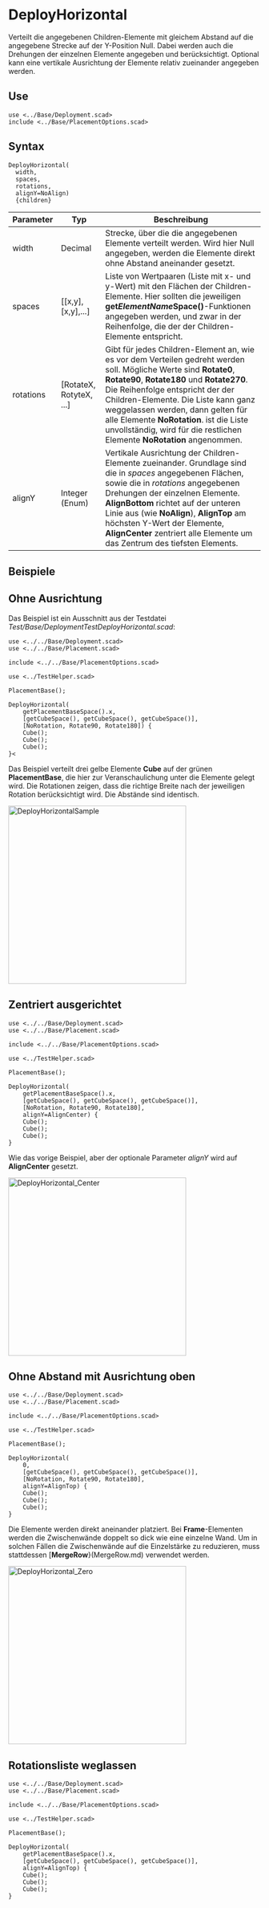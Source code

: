 # DeployHorizontal
Verteilt die angegebenen Children-Elemente mit gleichem Abstand auf die angegebene Strecke auf der Y-Position Null. Dabei werden auch die Drehungen der einzelnen Elemente angegeben und berücksichtigt. Optional kann eine vertikale Ausrichtung der Elemente relativ zueinander angegeben werden.

## Use
```
use <../Base/Deployment.scad>
include <../Base/PlacementOptions.scad>
```

## Syntax
```
DeployHorizontal(
  width, 
  spaces, 
  rotations,
  alignY=NoAlign)
  {children}
```

| Parameter | Typ | Beschreibung |
| ------ | ------ | ------ |
| width | Decimal | Strecke, über die die angegebenen Elemente verteilt werden. Wird hier Null angegeben, werden die Elemente direkt ohne Abstand aneinander gesetzt. |
| spaces| \[\[x,y],\[x,y],...] | Liste von Wertpaaren (Liste mit x- und y-Wert) mit den Flächen der Children-Elemente. Hier sollten die jeweiligen __get*ElementName*Space()__-Funktionen angegeben werden, und zwar in der Reihenfolge, die der der Children-Elemente entspricht. |
| rotations | \[RotateX, RotyteX, ...] | Gibt für jedes Children-Element an, wie es vor dem Verteilen gedreht werden soll. Mögliche Werte sind __Rotate0__, __Rotate90__, __Rotate180__ und __Rotate270__. Die Reihenfolge entspricht der der Children-Elemente. Die Liste kann ganz weggelassen werden, dann gelten für alle Elemente __NoRotation__. ist die Liste unvollständig, wird für die restlichen Elemente __NoRotation__ angenommen. |
| alignY | Integer (Enum) | Vertikale Ausrichtung der Children-Elemente zueinander. Grundlage sind die in *spaces* angegebenen Flächen, sowie die in *rotations* angegebenen Drehungen der einzelnen Elemente. __AlignBottom__ richtet auf der unteren Linie aus (wie __NoAlign__), __AlignTop__ am höchsten Y-Wert der Elemente, __AlignCenter__ zentriert alle Elemente um das Zentrum des tiefsten Elements. |

## Beispiele

## Ohne Ausrichtung
Das Beispiel ist ein Ausschnitt aus der Testdatei *Test/Base/DeploymentTestDeployHorizontal.scad*:

```
use <../../Base/Deployment.scad>
use <../../Base/Placement.scad>

include <../../Base/PlacementOptions.scad>

use <../TestHelper.scad>

PlacementBase();

DeployHorizontal(
    getPlacementBaseSpace().x, 
    [getCubeSpace(), getCubeSpace(), getCubeSpace()],
    [NoRotation, Rotate90, Rotate180]) {
    Cube();
    Cube();
    Cube();
}<
```

Das Beispiel verteilt drei gelbe Elemente __Cube__ auf der grünen __PlacementBase__, die hier zur Veranschaulichung unter die Elemente gelegt wird. Die Rotationen zeigen, dass die richtige Breite nach der jeweiligen Rotation berücksichtigt wird. Die Abstände sind identisch.

<img width="355" alt="DeployHorizontalSample" src="https://user-images.githubusercontent.com/48654609/168444058-dd0ef1e6-d41f-4f6c-bf0b-4c4fa788a45e.png">

## Zentriert ausgerichtet

```
use <../../Base/Deployment.scad>
use <../../Base/Placement.scad>

include <../../Base/PlacementOptions.scad>

use <../TestHelper.scad>

PlacementBase();

DeployHorizontal(
    getPlacementBaseSpace().x, 
    [getCubeSpace(), getCubeSpace(), getCubeSpace()],
    [NoRotation, Rotate90, Rotate180],
    alignY=AlignCenter) {
    Cube();
    Cube();
    Cube();
}
```

Wie das vorige Beispiel, aber der optionale Parameter *alignY* wird auf __AlignCenter__ gesetzt.

<img width="355" alt="DeployHorizontal_Center" src="https://user-images.githubusercontent.com/48654609/168445149-ada86163-d7df-4982-b52b-884f67ce5b55.png">

## Ohne Abstand mit Ausrichtung oben

```
use <../../Base/Deployment.scad>
use <../../Base/Placement.scad>

include <../../Base/PlacementOptions.scad>

use <../TestHelper.scad>

PlacementBase();

DeployHorizontal(
    0, 
    [getCubeSpace(), getCubeSpace(), getCubeSpace()],
    [NoRotation, Rotate90, Rotate180],
    alignY=AlignTop) {
    Cube();
    Cube();
    Cube();
}
```

Die Elemente werden direkt aneinander platziert. Bei __Frame__-Elementen werden die Zwischenwände doppelt so dick wie eine einzelne Wand. Um in solchen Fällen die  Zwischenwände auf die Einzelstärke zu reduzieren, muss stattdessen [__MergeRow__}(MergeRow.md) verwendet werden.

<img width="355" alt="DeployHorizontal_Zero" src="https://user-images.githubusercontent.com/48654609/168445294-81a83274-f977-46a3-b1d0-7d9dd05166fb.png">

## Rotationsliste weglassen

```
use <../../Base/Deployment.scad>
use <../../Base/Placement.scad>

include <../../Base/PlacementOptions.scad>

use <../TestHelper.scad>

PlacementBase();

DeployHorizontal(
    getPlacementBaseSpace().x, 
    [getCubeSpace(), getCubeSpace(), getCubeSpace()],
    alignY=AlignTop) {
    Cube();
    Cube();
    Cube();
}
```

